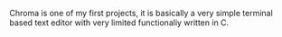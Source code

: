 Chroma is one of my first projects, it is basically a very simple terminal based text editor with very limited functionaliy written in C.
